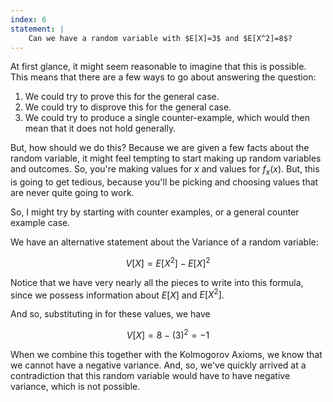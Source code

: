 ```yaml
---
index: 6
statement: |
    Can we have a random variable with $E[X]=3$ and $E[X^2]=8$?
---
```

At first glance, it might seem reasonable to imagine that this is possible. This means that there are a few ways to go about answering the question: 

1. We could try to prove this for the general case. 
2. We could try to disprove this for the general case. 
3. We could try to produce a single counter-example, which would then mean that it does not hold generally. 

But, how should we do this? Because we are given a few facts about the random variable, it might feel tempting to start making up random variables and outcomes. So, you're making values for $x$ and values for $f_{x}(x)$. But, this is going to get tedious, because you'll be picking and choosing values that are never quite going to work. 

So, I might try by starting with counter examples, or a general counter example case. 

We have an alternative statement about the Variance of a random variable: 

$$
  V[X] = E[X^2] - E[X]^2
$$

Notice that we have very nearly all the pieces to write into this formula, since we possess information about $E[X]$ and $E[X^2]$. 

And so, substituting in for these values, we have 

$$
  V[X] = 8 - (3)^2 = -1
$$

When we combine this together with the Kolmogorov Axioms, we know that we cannot have a negative variance. And, so, we've quickly arrived at a contradiction that this random variable would have to have negative variance, which is not possible. 